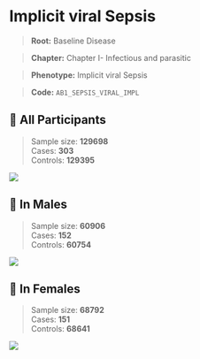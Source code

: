 # Implicit viral Sepsis

> **Root:** Baseline Disease  

> **Chapter:** Chapter I- Infectious and parasitic  

> **Phenotype:** Implicit viral Sepsis  

> **Code:** `AB1_SEPSIS_VIRAL_IMPL`

## 🧪 All Participants  
> Sample size: **129698**  
> Cases: **303**  
> Controls: **129395**
<img src="/Disease/Figures/ALL/Baseline/AB1_SEPSIS_VIRAL_IMPL.png"/>
<CsvTable src="/Disease_Data/ALL/Baseline/LG_AB1_SEPSIS_VIRAL_IMPL.csv" label="🔍 View full results" />

## 👨 In Males  
> Sample size: **60906**  
> Cases: **152**  
> Controls: **60754**
<img src="/Disease/Figures/Male/Baseline/AB1_SEPSIS_VIRAL_IMPL.png"/>
<CsvTable src="/Disease_Data/Male/Baseline/LG_AB1_SEPSIS_VIRAL_IMPL.csv" label="🔍 View full results" />

## 👩 In Females  
> Sample size: **68792**  
> Cases: **151**  
> Controls: **68641**
<img src="/Disease/Figures/Female/Baseline/AB1_SEPSIS_VIRAL_IMPL.png"/>
<CsvTable src="/Disease_Data/Female/Baseline/LG_AB1_SEPSIS_VIRAL_IMPL.csv" label="🔍 View full results" />
